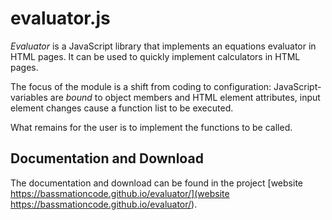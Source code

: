 # evaluator.js

*Evaluator* is a JavaScript library that implements an equations evaluator in HTML pages. It can be used to quickly implement calculators in HTML pages.

The focus of the module is a shift from coding to configuration: JavaScript-variables are *bound* to object members and HTML element attributes, input element changes cause a function list to be executed.

What remains for the user is to implement the functions to be called.

## Documentation and Download

The documentation and download can be found in the project [website https://bassmationcode.github.io/evaluator/](website https://bassmationcode.github.io/evaluator/).

